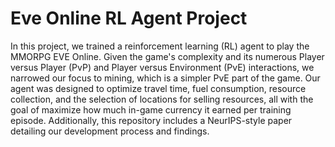 # Eve Online RL Agent Project
In this project, we trained a reinforcement learning (RL) agent to play the MMORPG EVE Online. Given the game's complexity and its numerous Player versus Player (PvP) and Player versus Environment (PvE) interactions, we narrowed our focus to mining, which is a simpler PvE part of the game. Our agent was designed to optimize travel time, fuel consumption, resource collection, and the selection of locations for selling resources, all with the goal of maximize how much in-game currency it earned per training episode. Additionally, this repository includes a NeurIPS-style paper detailing our development process and findings.
